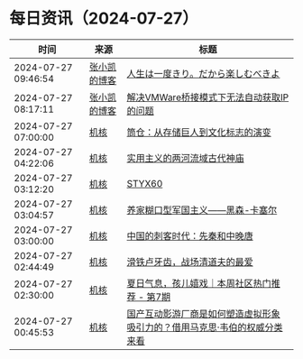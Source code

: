﻿# 每日资讯（2024-07-27）

|时间|来源|标题|
|---|---|---|
|2024-07-27 09:46:54|[张小凯的博客](https://jasonkayzk.github.io/atom.xml)|[人生は一度きり。だから楽しむべきよ](https://jasonkayzk.github.io/2024/07/27/%E4%BA%BA%E7%94%9F%E3%81%AF%E4%B8%80%E5%BA%A6%E3%81%8D%E3%82%8A%E3%80%82%E3%81%A0%E3%81%8B%E3%82%89%E6%A5%BD%E3%81%97%E3%82%80%E3%81%B9%E3%81%8D%E3%82%88/)|
|2024-07-27 08:17:11|[张小凯的博客](https://jasonkayzk.github.io/atom.xml)|[解决VMWare桥接模式下无法自动获取IP的问题](https://jasonkayzk.github.io/2024/07/27/%E8%A7%A3%E5%86%B3VMWare%E6%A1%A5%E6%8E%A5%E6%A8%A1%E5%BC%8F%E4%B8%8B%E6%97%A0%E6%B3%95%E8%87%AA%E5%8A%A8%E8%8E%B7%E5%8F%96IP%E7%9A%84%E9%97%AE%E9%A2%98/)|
|2024-07-27 07:00:00|[机核](https://www.gcores.com/rss)|[筒仓：从存储巨人到文化标志的演变](https://www.gcores.com/articles/185431)|
|2024-07-27 04:22:06|[机核](https://www.gcores.com/rss)|[实用主义的两河流域古代神庙](https://www.gcores.com/articles/185747)|
|2024-07-27 03:12:20|[机核](https://www.gcores.com/rss)|[STYX60](https://www.gcores.com/videos/185746)|
|2024-07-27 03:04:57|[机核](https://www.gcores.com/rss)|[养家糊口型军国主义——黑森-卡塞尔](https://www.gcores.com/videos/185744)|
|2024-07-27 03:00:00|[机核](https://www.gcores.com/rss)|[中国的刺客时代：先秦和中晚唐](https://www.gcores.com/articles/185693)|
|2024-07-27 02:44:49|[机核](https://www.gcores.com/rss)|[滑铁卢牙齿，战场清道夫的最爱](https://www.gcores.com/articles/185745)|
|2024-07-27 02:30:00|[机核](https://www.gcores.com/rss)|[夏日气息，孩儿嬉戏｜本周社区热门推荐 - 第7期](https://www.gcores.com/articles/185740)|
|2024-07-27 00:45:53|[机核](https://www.gcores.com/rss)|[国产互动影游厂商是如何塑造虚拟形象吸引力的？借用马克思·韦伯的权威分类来看](https://www.gcores.com/articles/185742)|
